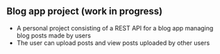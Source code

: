 ## Blog app project (work in progress)

 - A personal project consisting of a REST API for a blog app managing blog posts made by users
 - The user can upload posts and view posts uploaded by other users
